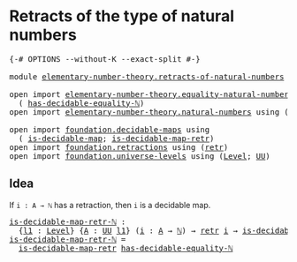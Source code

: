 # Retracts of the type of natural numbers

<pre class="Agda"><a id="52" class="Symbol">{-#</a> <a id="56" class="Keyword">OPTIONS</a> <a id="64" class="Pragma">--without-K</a> <a id="76" class="Pragma">--exact-split</a> <a id="90" class="Symbol">#-}</a>

<a id="95" class="Keyword">module</a> <a id="102" href="elementary-number-theory.retracts-of-natural-numbers.html" class="Module">elementary-number-theory.retracts-of-natural-numbers</a> <a id="155" class="Keyword">where</a>

<a id="162" class="Keyword">open</a> <a id="167" class="Keyword">import</a> <a id="174" href="elementary-number-theory.equality-natural-numbers.html" class="Module">elementary-number-theory.equality-natural-numbers</a> <a id="224" class="Keyword">using</a>
  <a id="232" class="Symbol">(</a> <a id="234" href="elementary-number-theory.equality-natural-numbers.html#2609" class="Function">has-decidable-equality-ℕ</a><a id="258" class="Symbol">)</a>
<a id="260" class="Keyword">open</a> <a id="265" class="Keyword">import</a> <a id="272" href="elementary-number-theory.natural-numbers.html" class="Module">elementary-number-theory.natural-numbers</a> <a id="313" class="Keyword">using</a> <a id="319" class="Symbol">(</a><a id="320" href="elementary-number-theory.natural-numbers.html#1444" class="Datatype">ℕ</a><a id="321" class="Symbol">)</a>

<a id="324" class="Keyword">open</a> <a id="329" class="Keyword">import</a> <a id="336" href="foundation.decidable-maps.html" class="Module">foundation.decidable-maps</a> <a id="362" class="Keyword">using</a>
  <a id="370" class="Symbol">(</a> <a id="372" href="foundation.decidable-maps.html#758" class="Function">is-decidable-map</a><a id="388" class="Symbol">;</a> <a id="390" href="foundation.decidable-maps.html#869" class="Function">is-decidable-map-retr</a><a id="411" class="Symbol">)</a>
<a id="413" class="Keyword">open</a> <a id="418" class="Keyword">import</a> <a id="425" href="foundation.retractions.html" class="Module">foundation.retractions</a> <a id="448" class="Keyword">using</a> <a id="454" class="Symbol">(</a><a id="455" href="foundation-core.retractions.html#593" class="Function">retr</a><a id="459" class="Symbol">)</a>
<a id="461" class="Keyword">open</a> <a id="466" class="Keyword">import</a> <a id="473" href="foundation.universe-levels.html" class="Module">foundation.universe-levels</a> <a id="500" class="Keyword">using</a> <a id="506" class="Symbol">(</a><a id="507" href="Agda.Primitive.html#597" class="Postulate">Level</a><a id="512" class="Symbol">;</a> <a id="514" href="foundation-core.universe-levels.html#222" class="Primitive">UU</a><a id="516" class="Symbol">)</a>
</pre>
## Idea

If `i : A → ℕ` has a retraction, then `i` is a decidable map.

<pre class="Agda"><a id="is-decidable-map-retr-ℕ"></a><a id="603" href="elementary-number-theory.retracts-of-natural-numbers.html#603" class="Function">is-decidable-map-retr-ℕ</a> <a id="627" class="Symbol">:</a>
  <a id="631" class="Symbol">{</a><a id="632" href="elementary-number-theory.retracts-of-natural-numbers.html#632" class="Bound">l1</a> <a id="635" class="Symbol">:</a> <a id="637" href="Agda.Primitive.html#597" class="Postulate">Level</a><a id="642" class="Symbol">}</a> <a id="644" class="Symbol">{</a><a id="645" href="elementary-number-theory.retracts-of-natural-numbers.html#645" class="Bound">A</a> <a id="647" class="Symbol">:</a> <a id="649" href="foundation-core.universe-levels.html#222" class="Primitive">UU</a> <a id="652" href="elementary-number-theory.retracts-of-natural-numbers.html#632" class="Bound">l1</a><a id="654" class="Symbol">}</a> <a id="656" class="Symbol">(</a><a id="657" href="elementary-number-theory.retracts-of-natural-numbers.html#657" class="Bound">i</a> <a id="659" class="Symbol">:</a> <a id="661" href="elementary-number-theory.retracts-of-natural-numbers.html#645" class="Bound">A</a> <a id="663" class="Symbol">→</a> <a id="665" href="elementary-number-theory.natural-numbers.html#1444" class="Datatype">ℕ</a><a id="666" class="Symbol">)</a> <a id="668" class="Symbol">→</a> <a id="670" href="foundation-core.retractions.html#593" class="Function">retr</a> <a id="675" href="elementary-number-theory.retracts-of-natural-numbers.html#657" class="Bound">i</a> <a id="677" class="Symbol">→</a> <a id="679" href="foundation.decidable-maps.html#758" class="Function">is-decidable-map</a> <a id="696" href="elementary-number-theory.retracts-of-natural-numbers.html#657" class="Bound">i</a>
<a id="698" href="elementary-number-theory.retracts-of-natural-numbers.html#603" class="Function">is-decidable-map-retr-ℕ</a> <a id="722" class="Symbol">=</a>
  <a id="726" href="foundation.decidable-maps.html#869" class="Function">is-decidable-map-retr</a> <a id="748" href="elementary-number-theory.equality-natural-numbers.html#2609" class="Function">has-decidable-equality-ℕ</a>
</pre>
